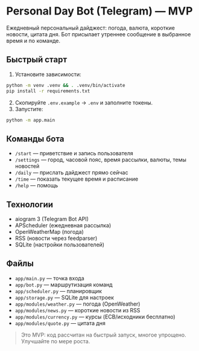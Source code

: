 # Personal Day Bot (Telegram) — MVP

Ежедневный персональный дайджест: погода, валюта, короткие новости, цитата дня. 
Бот присылает утреннее сообщение в выбранное время и по команде.

## Быстрый старт

1) Установите зависимости:
```bash
python -m venv .venv && . .venv/bin/activate
pip install -r requirements.txt
```
2) Скопируйте `.env.example` → `.env` и заполните токены.
3) Запустите:
```bash
python -m app.main
```

## Команды бота
- `/start` — приветствие и запись пользователя
- `/settings` — город, часовой пояс, время рассылки, валюты, темы новостей
- `/daily` — прислать дайджест прямо сейчас
- `/time` — показать текущее время и расписание
- `/help` — помощь

## Технологии
- aiogram 3 (Telegram Bot API)
- APScheduler (ежедневная рассылка)
- OpenWeatherMap (погода)
- RSS (новости через feedparser)
- SQLite (настройки пользователей)

## Файлы
- `app/main.py` — точка входа
- `app/bot.py` — маршрутизация команд
- `app/scheduler.py` — планировщик
- `app/storage.py` — SQLite для настроек
- `app/modules/weather.py` — погода (OpenWeather)
- `app/modules/news.py` — короткие новости из RSS
- `app/modules/currency.py` — курсы (ECB/исходники бесплатно)
- `app/modules/quote.py` — цитата дня

> Это MVP: код рассчитан на быстрый запуск, многое упрощено. Улучшайте по мере роста.
